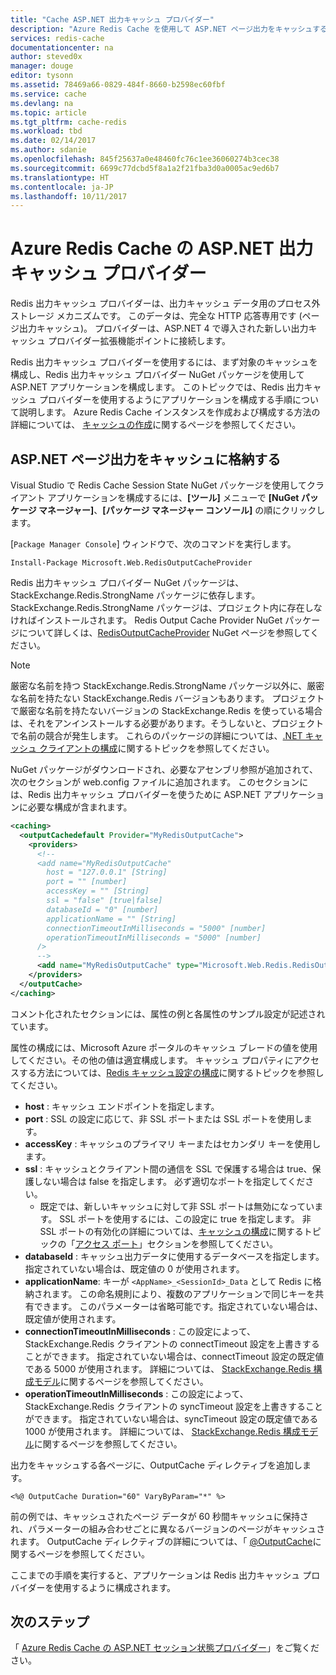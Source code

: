 ```yaml
---
title: "Cache ASP.NET 出力キャッシュ プロバイダー"
description: "Azure Redis Cache を使用して ASP.NET ページ出力をキャッシュする方法について説明します。"
services: redis-cache
documentationcenter: na
author: steved0x
manager: douge
editor: tysonn
ms.assetid: 78469a66-0829-484f-8660-b2598ec60fbf
ms.service: cache
ms.devlang: na
ms.topic: article
ms.tgt_pltfrm: cache-redis
ms.workload: tbd
ms.date: 02/14/2017
ms.author: sdanie
ms.openlocfilehash: 845f25637a0e48460fc76c1ee36060274b3cec38
ms.sourcegitcommit: 6699c77dcbd5f8a1a2f21fba3d0a0005ac9ed6b7
ms.translationtype: HT
ms.contentlocale: ja-JP
ms.lasthandoff: 10/11/2017
---
```

# <a name="aspnet-output-cache-provider-for-azure-redis-cache"></a>Azure Redis Cache の ASP.NET 出力キャッシュ プロバイダー
Redis 出力キャッシュ プロバイダーは、出力キャッシュ データ用のプロセス外ストレージ メカニズムです。 このデータは、完全な HTTP 応答専用です (ページ出力キャッシュ)。 プロバイダーは、ASP.NET 4 で導入された新しい出力キャッシュ プロバイダー拡張機能ポイントに接続します。

Redis 出力キャッシュ プロバイダーを使用するには、まず対象のキャッシュを構成し、Redis 出力キャッシュ プロバイダー NuGet パッケージを使用して ASP.NET アプリケーションを構成します。 このトピックでは、Redis 出力キャッシュ プロバイダーを使用するようにアプリケーションを構成する手順について説明します。 Azure Redis Cache インスタンスを作成および構成する方法の詳細については、 [キャッシュの作成](cache-dotnet-how-to-use-azure-redis-cache.md#create-a-cache)に関するページを参照してください。

## <a name="store-aspnet-page-output-in-the-cache"></a>ASP.NET ページ出力をキャッシュに格納する
Visual Studio で Redis Cache Session State NuGet パッケージを使用してクライアント アプリケーションを構成するには、**[ツール]** メニューで **[NuGet パッケージ マネージャー]**、**[パッケージ マネージャー コンソール]** の順にクリックします。

[`Package Manager Console`] ウィンドウで、次のコマンドを実行します。
    
```
Install-Package Microsoft.Web.RedisOutputCacheProvider
```

Redis 出力キャッシュ プロバイダー NuGet パッケージは、StackExchange.Redis.StrongName パッケージに依存します。 StackExchange.Redis.StrongName パッケージは、プロジェクト内に存在しなければインストールされます。 Redis Output Cache Provider NuGet パッケージについて詳しくは、[RedisOutputCacheProvider](https://www.nuget.org/packages/Microsoft.Web.RedisOutputCacheProvider/) NuGet ページを参照してください。

>[!NOTE]
>厳密な名前を持つ StackExchange.Redis.StrongName パッケージ以外に、厳密な名前を持たない StackExchange.Redis バージョンもあります。 プロジェクトで厳密な名前を持たないバージョンの StackExchange.Redis を使っている場合は、それをアンインストールする必要があります。そうしないと、プロジェクトで名前の競合が発生します。 これらのパッケージの詳細については、[.NET キャッシュ クライアントの構成](cache-dotnet-how-to-use-azure-redis-cache.md#configure-the-cache-clients)に関するトピックを参照してください。
>
>

NuGet パッケージがダウンロードされ、必要なアセンブリ参照が追加されて、次のセクションが web.config ファイルに追加されます。 このセクションには、Redis 出力キャッシュ プロバイダーを使うために ASP.NET アプリケーションに必要な構成が含まれます。

```xml
<caching>
  <outputCachedefault Provider="MyRedisOutputCache">
    <providers>
      <!--
      <add name="MyRedisOutputCache"
        host = "127.0.0.1" [String]
        port = "" [number]
        accessKey = "" [String]
        ssl = "false" [true|false]
        databaseId = "0" [number]
        applicationName = "" [String]
        connectionTimeoutInMilliseconds = "5000" [number]
        operationTimeoutInMilliseconds = "5000" [number]
      />
      -->
      <add name="MyRedisOutputCache" type="Microsoft.Web.Redis.RedisOutputCacheProvider" host="127.0.0.1" accessKey="" ssl="false"/>
    </providers>
  </outputCache>
</caching>
```

コメント化されたセクションには、属性の例と各属性のサンプル設定が記述されています。

属性の構成には、Microsoft Azure ポータルのキャッシュ ブレードの値を使用してください。その他の値は適宜構成します。 キャッシュ プロパティにアクセスする方法については、[Redis キャッシュ設定の構成](cache-configure.md#configure-redis-cache-settings)に関するトピックを参照してください。

* **host** : キャッシュ エンドポイントを指定します。
* **port** : SSL の設定に応じて、非 SSL ポートまたは SSL ポートを使用します。
* **accessKey** : キャッシュのプライマリ キーまたはセカンダリ キーを使用します。
* **ssl** : キャッシュとクライアント間の通信を SSL で保護する場合は true、保護しない場合は false を指定します。 必ず適切なポートを指定してください。
  * 既定では、新しいキャッシュに対して非 SSL ポートは無効になっています。 SSL ポートを使用するには、この設定に true を指定します。 非 SSL ポートの有効化の詳細については、[キャッシュの構成](cache-configure.md)に関するトピックの「[アクセス ポート](cache-configure.md#access-ports)」セクションを参照してください。
* **databaseId** : キャッシュ出力データに使用するデータベースを指定します。 指定されていない場合は、既定値の 0 が使用されます。
* **applicationName**: キーが `<AppName>_<SessionId>_Data` として Redis に格納されます。 この命名規則により、複数のアプリケーションで同じキーを共有できます。 このパラメーターは省略可能です。指定されていない場合は、既定値が使用されます。
* **connectionTimeoutInMilliseconds** : この設定によって、StackExchange.Redis クライアントの connectTimeout 設定を上書きすることができます。 指定されていない場合は、connectTimeout 設定の既定値である 5000 が使用されます。 詳細については、 [StackExchange.Redis 構成モデル](http://go.microsoft.com/fwlink/?LinkId=398705)に関するページを参照してください。
* **operationTimeoutInMilliseconds** : この設定によって、StackExchange.Redis クライアントの syncTimeout 設定を上書きすることができます。 指定されていない場合は、syncTimeout 設定の既定値である 1000 が使用されます。 詳細については、 [StackExchange.Redis 構成モデル](http://go.microsoft.com/fwlink/?LinkId=398705)に関するページを参照してください。

出力をキャッシュする各ページに、OutputCache ディレクティブを追加します。

```
<%@ OutputCache Duration="60" VaryByParam="*" %>
```

前の例では、キャッシュされたページ データが 60 秒間キャッシュに保持され、パラメーターの組み合わせごとに異なるバージョンのページがキャッシュされます。 OutputCache ディレクティブの詳細については、「 [@OutputCache](http://go.microsoft.com/fwlink/?linkid=320837)に関するページを参照してください。

ここまでの手順を実行すると、アプリケーションは Redis 出力キャッシュ プロバイダーを使用するように構成されます。

## <a name="next-steps"></a>次のステップ
「 [Azure Redis Cache の ASP.NET セッション状態プロバイダー](cache-aspnet-session-state-provider.md)」をご覧ください。

